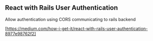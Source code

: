 ## React with Rails User Authentication
Allow authentication using CORS communicating to rails backend

[https://medium.com/how-i-get-it/react-with-rails-user-authentication-8977e98762f2]

